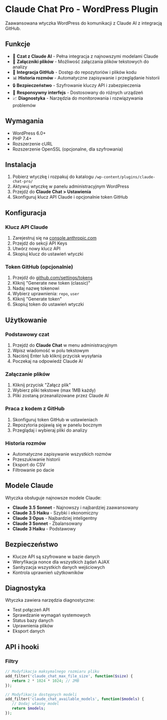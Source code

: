 # Claude Chat Pro - WordPress Plugin

Zaawansowana wtyczka WordPress do komunikacji z Claude AI z integracją GitHub.

## Funkcje

- 💬 **Czat z Claude AI** - Pełna integracja z najnowszymi modelami Claude
- 📁 **Załączniki plików** - Możliwość załączania plików tekstowych do analizy
- 🐙 **Integracja GitHub** - Dostęp do repozytoriów i plików kodu
- 📊 **Historia rozmów** - Automatyczne zapisywanie i przeglądanie historii
- 🔒 **Bezpieczeństwo** - Szyfrowanie kluczy API i zabezpieczenia
- 🎨 **Responsywny interfejs** - Dostosowany do różnych urządzeń
- 📈 **Diagnostyka** - Narzędzia do monitorowania i rozwiązywania problemów

## Wymagania

- WordPress 6.0+
- PHP 7.4+
- Rozszerzenie cURL
- Rozszerzenie OpenSSL (opcjonalne, dla szyfrowania)

## Instalacja

1. Pobierz wtyczkę i rozpakuj do katalogu `/wp-content/plugins/claude-chat-pro/`
2. Aktywuj wtyczkę w panelu administracyjnym WordPress
3. Przejdź do **Claude Chat > Ustawienia**
4. Skonfiguruj klucz API Claude i opcjonalnie token GitHub

## Konfiguracja

### Klucz API Claude

1. Zarejestruj się na [console.anthropic.com](https://console.anthropic.com/)
2. Przejdź do sekcji API Keys
3. Utwórz nowy klucz API
4. Skopiuj klucz do ustawień wtyczki

### Token GitHub (opcjonalnie)

1. Przejdź do [github.com/settings/tokens](https://github.com/settings/tokens)
2. Kliknij "Generate new token (classic)"
3. Nadaj nazwę tokenowi
4. Wybierz uprawnienia: `repo`, `user`
5. Kliknij "Generate token"
6. Skopiuj token do ustawień wtyczki

## Użytkowanie

### Podstawowy czat

1. Przejdź do **Claude Chat** w menu administracyjnym
2. Wpisz wiadomość w polu tekstowym
3. Naciśnij Enter lub kliknij przycisk wysyłania
4. Poczekaj na odpowiedź Claude AI

### Załączanie plików

1. Kliknij przycisk "Załącz plik"
2. Wybierz pliki tekstowe (max 1MB każdy)
3. Pliki zostaną przeanalizowane przez Claude AI

### Praca z kodem z GitHub

1. Skonfiguruj token GitHub w ustawieniach
2. Repozytoria pojawią się w panelu bocznym
3. Przeglądaj i wybieraj pliki do analizy

### Historia rozmów

- Automatyczne zapisywanie wszystkich rozmów
- Przeszukiwanie historii
- Eksport do CSV
- Filtrowanie po dacie

## Modele Claude

Wtyczka obsługuje najnowsze modele Claude:

- **Claude 3.5 Sonnet** - Najnowszy i najbardziej zaawansowany
- **Claude 3.5 Haiku** - Szybki i ekonomiczny
- **Claude 3 Opus** - Najbardziej inteligentny
- **Claude 3 Sonnet** - Zbalansowany
- **Claude 3 Haiku** - Podstawowy

## Bezpieczeństwo

- Klucze API są szyfrowane w bazie danych
- Weryfikacja nonce dla wszystkich żądań AJAX
- Sanityzacja wszystkich danych wejściowych
- Kontrola uprawnień użytkowników

## Diagnostyka

Wtyczka zawiera narzędzia diagnostyczne:

- Test połączeń API
- Sprawdzanie wymagań systemowych
- Status bazy danych
- Uprawnienia plików
- Eksport danych

## API i hooki

### Filtry

```php
// Modyfikacja maksymalnego rozmiaru pliku
add_filter('claude_chat_max_file_size', function($size) {
   return 2 * 1024 * 1024; // 2MB
});

// Modyfikacja dostępnych modeli
add_filter('claude_chat_available_models', function($models) {
   // Dodaj własny model
   return $models;
});